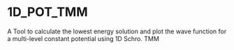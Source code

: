 # 1D_POT_TMM
A Tool to calculate the lowest energy solution and plot the wave function for a multi-level constant potential using 1D Schro. TMM
